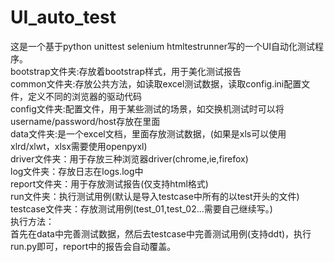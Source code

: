 # UI_auto_test
这是一个基于python unittest selenium htmltestrunner写的一个UI自动化测试程序。  
bootstrap文件夹:存放着bootstrap样式，用于美化测试报告  
common文件夹:存放公共方法，如读取excel测试数据，读取config.ini配置文件，定义不同的浏览器的驱动代码  
config文件夹:配置文件，用于某些测试的场景，如交换机测试时可以将username/password/host存放在里面  
data文件夹:是一个excel文档，里面存放测试数据，(如果是xls可以使用xlrd/xlwt，xlsx需要使用openpyxl)  
driver文件夹：用于存放三种浏览器driver(chrome,ie,firefox)  
log文件夹：存放日志在logs.log中  
report文件夹：用于存放测试报告(仅支持html格式)  
run文件夹：执行测试用例(默认是导入testcase中所有的以test开头的文件)   
testcase文件夹：存放测试用例(test_01,test_02...需要自己继续写。)      
执行方法：  
首先在data中完善测试数据，然后去testcase中完善测试用例(支持ddt)，执行run.py即可，report中的报告会自动覆盖。     
